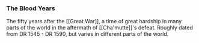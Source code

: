 ### The Blood Years

The fifty years after the [[Great War]], a time of great hardship in many parts of the world in the aftermath of [[Cha'mutte]]'s defeat. Roughly dated from DR 1545 - DR 1590, but varies in different parts of the world. 
